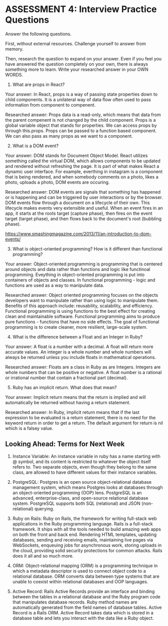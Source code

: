 # ASSESSMENT 4: Interview Practice Questions
Answer the following questions.

First, without external resources. Challenge yourself to answer from memory.

Then, research the question to expand on your answer. Even if you feel you have answered the question completely on your own, there is always something more to learn. Write your researched answer in your OWN WORDS.  

1. What are props in React?

  Your answer: In React, props is a way of passing state properties down to child components. It is a unilateral way of data flow often used to pass information from component to compenent. 

  Researched answer: Props data is a read-only, which means that data from the parent compenent is not changed by the child component. Props is a global variable object that stands for properties. We can access props by through this.props. Props can be passed to a function based component. We can also pass as many props as we want to a component.



2. What is a DOM event?

  Your answer: DOM stands for Document Object Model. React utilizes something called the virtual DOM, which allows components to be updated and rendered without refreshing the page. It is part of what makes React a dynamic user interface. For example, everthing in instagram is a component that is being rendered, and when somebody comments on a photo, likes a photo, uploads a photo, DOM events are occuring.

  Researched answer: DOM events are signals that something has happened or is happening and can be triggered by user interactions or by the browser. DOM events flow through a document on a lifecycle of their own. This lifecycle makes events very extensible and useful. When an event fires in an app, it starts at the roots target (capture phase), then fires on the event target (target phase), and then flows back to the document's root (bubbling phase). 

  https://www.smashingmagazine.com/2013/11/an-introduction-to-dom-events/



3. What is object-oriented programming? How is it different than functional programming?

  Your answer: Object-oriented programming is programming that is centered around objects and data rather than functions and logic like functinoal programming. Eveything in object-oriented programming is put into containers of objects and classes. In functional programming - logic and functions are used as a way to manipulate data. 

  Researched answer: Object oriented programming focuses on the objects developers want to manipulate rather than using logic to manipulate them. Benefits of this approach include: reusability, scalability, and efficiency. Functional programming is using functions to the best effect for creating clean and maintainable software. Functional programming aims to produce pure functions - functions that have no side effects. The goal of functional programming is to create cleaner, more resilient, large-scale system.



4. What is the difference between a Float and an Integer in Ruby?

  Your answer: A float is a number with a decimal. A float will return more accurate values. An integer is a whole number and whole numbers will always be returned unless you include floats in mathematical operations.

  Researched answer: Floats are a class in Ruby as are Integers. Integers are whole numbers that can be positive or negative. A float number is a rational or irrational number that contain a fractional part (decimal).



5. Ruby has an implicit return. What does that mean?

  Your answer: Implicit return means that the return is implied and will automatically be returned without having a return statement.

  Researched answer: In Ruby, implicit return means that if the last expression to be evaluated is a return statement, there is no need for the keyword return in order to get a return. The default argument for return is nil which is a falsey value.



## Looking Ahead: Terms for Next Week

1. Instance Variable:  An instance variable in ruby has a name starting with @ symbol, and its content is restricted to whatever the object itself refers to. Two separate objects, even though they belong to the same class, are allowed to have different values for their instance variables.

2. PostgreSQL:  Postgres is an open source object-relational database management system, which means Postgres looks at databases through an object-oriented programming (OOP) lens. PostgreSQL is an advanced, enterprise-class, and open-source relational database system. PostgreSQL supports both SQL (relational) and JSON (non-relational) querying.

3. Ruby on Rails: Ruby on Rails, the framework for writing full-stack web applications in the Ruby programming language. Rails is a full-stack framework. It ships with all the tools needed to build amazing web apps on both the front and back end.
Rendering HTML templates, updating databases, sending and receiving emails, maintaining live pages via WebSockets, enqueuing jobs for asynchronous work, storing uploads in the cloud, providing solid security protections for common attacks. Rails does it all and so much more.

4. ORM: Object-relational mapping (ORM) is a programming technique in which a metadata descriptor is used to connect object code to a relational database. ORM converts data between type systems that are unable to coexist within relational databases and OOP languages.

5. Active Record: Rails Active Records provide an interface and binding between the tables in a relational database and the Ruby program code that manipulates database records. Ruby method names are automatically generated from the field names of database tables. Active Record is a Rails ORM. Active Record takes data which is stored in a database table and lets you interact with the data like a Ruby object.
